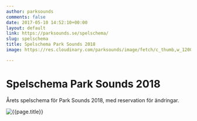 ```yaml
---
author: parksounds
comments: false
date: 2017-05-10 14:52:10+00:00
layout: default
link: https://parksounds.se/spelschema/
slug: spelschema
title: Spelschema Park Sounds 2018
image: https://res.cloudinary.com/parksounds/image/fetch/c_thumb,w_1200,f_auto/https://parksounds.se/images/spelschema-park-sounds-2018-5.png

---
```


# Spelschema Park Sounds 2018

Årets spelschema för Park Sounds 2018, med reservation för ändringar.

![{{page.title}}]({{page.image}})
